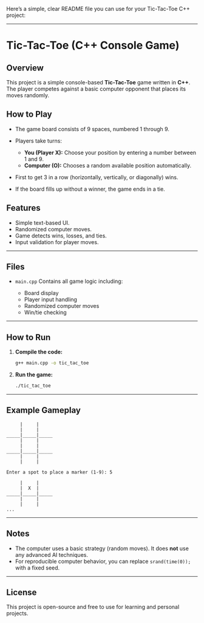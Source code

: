 Here’s a simple, clear README file you can use for your Tic-Tac-Toe C++ project:

---

# Tic-Tac-Toe (C++ Console Game)

## Overview

This project is a simple console-based **Tic-Tac-Toe** game written in **C++**. The player competes against a basic computer opponent that places its moves randomly.


## How to Play

* The game board consists of 9 spaces, numbered 1 through 9.
* Players take turns:

  * **You (Player X):** Choose your position by entering a number between 1 and 9.
  * **Computer (O):** Chooses a random available position automatically.
* First to get 3 in a row (horizontally, vertically, or diagonally) wins.
* If the board fills up without a winner, the game ends in a tie.


## Features

* Simple text-based UI.
* Randomized computer moves.
* Game detects wins, losses, and ties.
* Input validation for player moves.

---

## Files

* `main.cpp`
  Contains all game logic including:

  * Board display
  * Player input handling
  * Randomized computer moves
  * Win/tie checking

---

## How to Run

1. **Compile the code:**

   ```bash
   g++ main.cpp -o tic_tac_toe
   ```

2. **Run the game:**

   ```bash
   ./tic_tac_toe
   ```

---

## Example Gameplay

```
     |     |     
     |     |     
_____|_____|_____
     |     |     
     |     |     
_____|_____|_____
     |     |     
     |     |     

Enter a spot to place a marker (1-9): 5

     |     |     
     |  X  |     
_____|_____|_____
     |     |     
     |     |     
...
```

---

## Notes

* The computer uses a basic strategy (random moves). It does **not** use any advanced AI techniques.
* For reproducible computer behavior, you can replace `srand(time(0));` with a fixed seed.

---

## License

This project is open-source and free to use for learning and personal projects.


